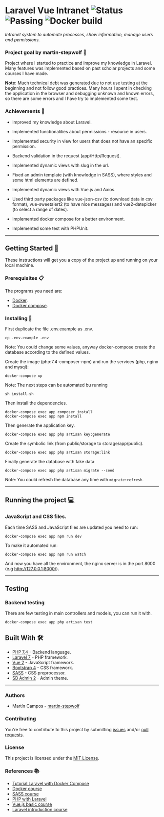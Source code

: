 # Laravel Vue Intranet ![Status](https://img.shields.io/badge/status-in_proccess-orange) ![Passing](https://img.shields.io/badge/build-no_passing-orange) ![Docker build](https://img.shields.io/badge/docker_build-passing-green)

_Intranet system to automate processes, show information, manage users and permissions._

### Project goal by martin-stepwolf :goal_net:

Project where I started to practice and improve my knowledge in Laravel. Many features was implemented based on past scholar projects and some courses I have made.

**Note:** Much technical debt was generated due to not use testing at the beginning and not follow good practices. Many hours I spent in checking the application in the browser and debugging unknown and known errors, so there are some errors and I have try to implemented some test. 

### Achievements :star2:

- Improved my knowledge about Laravel.
- Implemented functionalities about permissions - resource in users.
- Implemented security in view for users that does not have an specific permission.
- Backend validation in the request (app/Http/Request).
- Implemented dynamic views with slug in the url.

- Fixed an admin template (with knowledge in SASS), where styles and some html elements are defined.
- Implemented dynamic views with Vue.js and Axios.
- Used third party packages like vue-json-csv (to download data in csv format), vue-sweetalert2 (to have nice messages) and vue2-datepicker (to select a range of dates).

- Implemented docker compose for a better environment.
- Implemented some test with PHPUnit.

---

## Getting Started :rocket:

These instructions will get you a copy of the project up and running on your local machine.

### Prerequisites :clipboard:

The programs you need are:

-   [Docker](https://www.docker.com/get-started).
-   [Docker compose](https://docs.docker.com/compose/install/).

### Installing 🔧

First duplicate the file .env.example as .env.

```
cp .env.example .env
```

Note: You could change some values, anyway docker-compose create the database according to the defined values.

Create the image (php:7.4-composer-npm) and run the services (php, nginx and mysql):

```
docker-compose up
```

Note: The next steps can be automated bu running

```
sh install.sh
```

Then install the dependencies.

```
docker-compose exec app composer install
docker-compose exec app npm install
```

Then generate the application key.

```
docker-compose exec app php artisan key:generate
```

Create the symbolic link (from public/storage to storage/app/public).

```
docker-compose exec app php artisan storage:link
```

Finally generate the database with fake data:

```
docker-compose exec app php artisan migrate --seed
```

Note: You could refresh the database any time with `migrate:refresh`.

---

## Running the project :computer:

### JavaScript and CSS files.

Each time SASS and JavaScript files are updated you need to run:

```
docker-compose exec app npm run dev
```

To make it automated run:

```
docker-compose exec app npm run watch
```

And now you have all the environment, the nginx server is in the port 8000 (e.g http://127.0.0.1:8000/).

---

## Testing

### Backend testing

There are few testing in main controllers and models, you can run it with. 

```
docker-compose exec app php artisan test
```

## Built With 🛠️

-   [PHP 7.4](https://www.php.net/releases/7_4_0.php) - Backend language.
-   [Laravel 7](https://laravel.com/docs/7.x/releases/) - PHP framework.
-   [Vue 2](https://vuejs.org/) - JavaScript framework.
-   [Bootstrap 4](https://getbootstrap.com/docs/4.0/getting-started/introduction/) - CSS framework.
-   [SASS](https://sass-lang.com/) - CSS preprocessor. 
-   [SB Admin 2](https://startbootstrap.com/themes/sb-admin-2/) - Admin theme.

---

### Authors

- Martín Campos - [martin-stepwolf](https://github.com/martin-stepwolf)

### Contributing

You're free to contribute to this project by submitting [issues](https://github.com/martin-stepwolf/laravel-vue-intranet/issues) and/or [pull requests](https://github.com/martin-stepwolf/laravel-vue-intranet/pulls).

### License

This project is licensed under the [MIT License](https://choosealicense.com/licenses/mit/).

### References :books:

- [Tutorial Laravel with Docker Compose](https://www.digitalocean.com/community/tutorials/how-to-install-and-set-up-laravel-with-docker-compose-on-ubuntu-20-04)
- [Docker course](https://platzi.com/clases/docker/)
- [SASS course](https://platzi.com/clases/sass/)
- [PHP with Laravel](https://platzi.com/clases/curso-php-laravel/)
- [Vue.js basic course](https://platzi.com/clases/vuejs/)
- [Laravel introduction course](https://platzi.com/clases/curso-php-laravel/)
